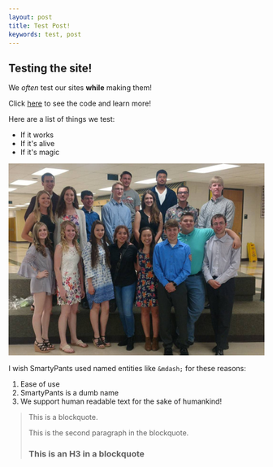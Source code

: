 ```yaml
---
layout: post
title: Test Post!
keywords: test, post
---
```


## Testing the site!

We *often* test our sites **while** making them!

Click [here](https://raw.githubusercontent.com/sebs-scholarship/SSF-Blog/master/examples/posts/2020-04-20-Test-Post.md) to see the code and learn more!

Here are a list of things we test:
* If it works
* If it's alive
* If it's magic

[![Class of 2017](/assets/images/2017-min.jpg "Class of 2017")](https://sebsscholarship.org)

I wish SmartyPants used named entities like `&mdash;` for these reasons:
1.  Ease of use
2.  SmartyPants is a dumb name
3.  We support human readable text for the sake of humankind!

> This is a blockquote.
> 
> This is the second paragraph in the blockquote.
>
> ### This is an H3 in a blockquote